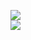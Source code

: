 [![](https://img.shields.io/badge/Made%20With-Github%20Spray-lightgrey.svg?style=for-the-badge&logo=github)](https://github.com/Annihil/github-spray#6831)  
[![](https://i.imgur.com/2DrTn0Z.gif)](https://github.com/Annihil/github-spray)